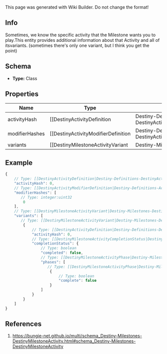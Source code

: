 <span class="wiki-builder">This page was generated with Wiki Builder. Do not change the format!</span>

## Info
Sometimes, we know the specific activity that the Milestone wants you to play.This entity provides additional information about that Activity and all of itsvariants.  (sometimes there's only one variant, but I think you get the point)

## Schema
* **Type:** Class

## Properties
Name | Type | Description
---- | ---- | -----------
activityHash | [[DestinyActivityDefinition|Destiny-Definitions-DestinyActivityDefinition]]:ManifestDefinition:integer:uint32 | The hash of an arbitrarily chosen variant of this activity.  We'll go ahead andcall that the &quot;canonical&quot; activity, because if you're using this value you shouldonly use it for properties that are common across the variants: things like thename of the activity, it's location, etc...Use this hash to look up the DestinyActivityDefinition of this activity for rendering data.
modifierHashes | [[DestinyActivityModifierDefinition|Destiny-Definitions-ActivityModifiers-DestinyActivityModifierDefinition]]:ManifestDefinition:integer:uint32[] | If the activity has modifiers, this will be the list of modifiers that all variantshave in common.  Perform lookups againstDestinyActivityModifierDefinition which defines the modifier being applied to getat the modifier data.Note that, in the DestiyActivityDefinition, you will see many more modifiers than thisbeing referred to: those are all *possible* modifiers for the activity, not the active ones.Use only the active ones to match what's really live.
variants | [[DestinyMilestoneActivityVariant|Destiny-Milestones-DestinyMilestoneActivityVariant]][] | If you want more than just name/location/etc... you're going to have to dig intoand show the variants of the conceptual activity.  These will differ in seeminglyarbitrary ways, like difficulty level and modifiers applied.  Show it in whateverway tickles your fancy.

## Example
```javascript
{
    // Type: [[DestinyActivityDefinition|Destiny-Definitions-DestinyActivityDefinition]]:ManifestDefinition:integer:uint32
    "activityHash": 0,
    // Type: [[DestinyActivityModifierDefinition|Destiny-Definitions-ActivityModifiers-DestinyActivityModifierDefinition]]:ManifestDefinition:integer:uint32[]
    "modifierHashes": [
       // Type: integer:uint32
        0
    ],
    // Type: [[DestinyMilestoneActivityVariant|Destiny-Milestones-DestinyMilestoneActivityVariant]][]
    "variants": [
       // Type: [[DestinyMilestoneActivityVariant|Destiny-Milestones-DestinyMilestoneActivityVariant]]
        {
            // Type: [[DestinyActivityDefinition|Destiny-Definitions-DestinyActivityDefinition]]:ManifestDefinition:integer:uint32
            "activityHash": 0,
            // Type: [[DestinyMilestoneActivityCompletionStatus|Destiny-Milestones-DestinyMilestoneActivityCompletionStatus]]
            "completionStatus": {
                // Type: boolean
                "completed": false,
                // Type: [[DestinyMilestoneActivityPhase|Destiny-Milestones-DestinyMilestoneActivityPhase]][]
                "phases": [
                   // Type: [[DestinyMilestoneActivityPhase|Destiny-Milestones-DestinyMilestoneActivityPhase]]
                    {
                        // Type: boolean
                        "complete": false
                    }
                ]
            }
        }
    ]
}

```

## References
1. https://bungie-net.github.io/multi/schema_Destiny-Milestones-DestinyMilestoneActivity.html#schema_Destiny-Milestones-DestinyMilestoneActivity
